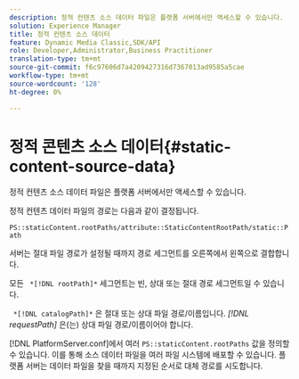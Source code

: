 ```yaml
---
description: 정적 컨텐츠 소스 데이터 파일은 플랫폼 서버에서만 액세스할 수 있습니다.
solution: Experience Manager
title: 정적 컨텐츠 소스 데이터
feature: Dynamic Media Classic,SDK/API
role: Developer,Administrator,Business Practitioner
translation-type: tm+mt
source-git-commit: f6c97606d7a4209427316d7367013ad9585a5cae
workflow-type: tm+mt
source-wordcount: '128'
ht-degree: 0%

---
```



# 정적 콘텐츠 소스 데이터{#static-content-source-data}

정적 컨텐츠 소스 데이터 파일은 플랫폼 서버에서만 액세스할 수 있습니다.

정적 컨텐츠 데이터 파일의 경로는 다음과 같이 결정됩니다.

`PS::staticContent.rootPaths/attribute::StaticContentRootPath/static::Path`

서버는 절대 파일 경로가 설정될 때까지 경로 세그먼트를 오른쪽에서 왼쪽으로 결합합니다.

모든 ` *[!DNL rootPath]*` 세그먼트는 빈, 상대 또는 절대 경로 세그먼트일 수 있습니다.

` *[!DNL catalogPath]*` 은 절대 또는 상대 파일 경로/이름입니다. *[!DNL requestPath]* 은(는) 상대 파일 경로/이름이어야 합니다.

[!DNL PlatformServer.conf]에서 여러 `PS::staticContent.rootPaths` 값을 정의할 수 있습니다. 이를 통해 소스 데이터 파일을 여러 파일 시스템에 배포할 수 있습니다. 플랫폼 서버는 데이터 파일을 찾을 때까지 지정된 순서로 대체 경로를 시도합니다.
